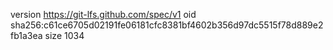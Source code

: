 version https://git-lfs.github.com/spec/v1
oid sha256:c61ce6705d02191fe06181cfc8381bf4602b356d97dc5515f78d889e2fb1a3ea
size 1034
